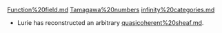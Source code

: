 [Function%20field.md](Function%20field.md)
[Tamagawa%20numbers](Tamagawa%20numbers)
[infinity%20categories.md](infinity%20categories.md)


 - Lurie has reconstructed an arbitrary [quasicoherent%20sheaf.md](quasicoherent%20sheaf.md).